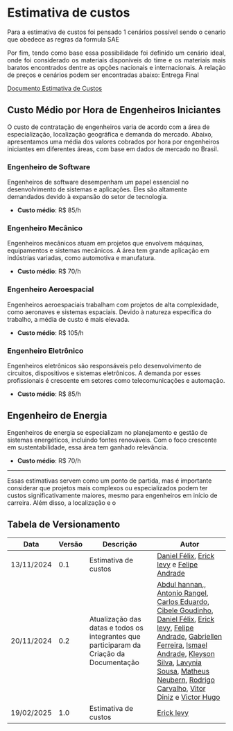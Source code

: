 # Estimativa de custos

<p style="text-align:justify;">
Para a estimativa de custos foi pensado 1 cenários possível sendo o cenario que obedece as regras da formula SAE
</p>




<p style="text-align:justify;">
Por fim, tendo como base essa possibilidade foi definido um cenário ideal, onde foi considerado os
materiais disponíveis do time e os materiais mais baratos encontrados dentre as opções nacionais
e internacionais. A relação de preços e cenários podem ser encontradas abaixo:
Entrega Final
</p>


[Documento Estimativa de Custos](../assets/Planilha%20de%20custos.pdf)





## Custo Médio por Hora de Engenheiros Iniciantes

O custo de contratação de engenheiros varia de acordo com a área de especialização, localização geográfica e demanda do mercado. Abaixo, apresentamos uma média dos valores cobrados por hora por engenheiros iniciantes em diferentes áreas, com base em dados de mercado no Brasil.

### Engenheiro de Software
Engenheiros de software desempenham um papel essencial no desenvolvimento de sistemas e aplicações. Eles são altamente demandados devido à expansão do setor de tecnologia.  
- **Custo médio**: R$ 85/h  

### Engenheiro Mecânico
Engenheiros mecânicos atuam em projetos que envolvem máquinas, equipamentos e sistemas mecânicos. A área tem grande aplicação em indústrias variadas, como automotiva e manufatura.  
- **Custo médio**: R$ 70/h  

### Engenheiro Aeroespacial
Engenheiros aeroespaciais trabalham com projetos de alta complexidade, como aeronaves e sistemas espaciais. Devido à natureza específica do trabalho, a média de custo é mais elevada.  
- **Custo médio**: R$ 105/h  

### Engenheiro Eletrônico
Engenheiros eletrônicos são responsáveis pelo desenvolvimento de circuitos, dispositivos e sistemas eletrônicos. A demanda por esses profissionais é crescente em setores como telecomunicações e automação.  
- **Custo médio**: R$ 85/h  

## Engenheiro de Energia
Engenheiros de energia se especializam no planejamento e gestão de sistemas energéticos, incluindo fontes renováveis. Com o foco crescente em sustentabilidade, essa área tem ganhado relevância.  
- **Custo médio**: R$ 70/h  

---

Essas estimativas servem como um ponto de partida, mas é importante considerar que projetos mais complexos ou especializados podem ter custos significativamente maiores, mesmo para engenheiros em início de carreira. Além disso, a localização e o

## Tabela de Versionamento

| Data | Versão| Descrição | Autor |   
|------|-------|-----------|-------|   
|13/11/2024|0.1|Estimativa de custos |  [Daniel Félix](https://gitlab.com/dands123), [Erick levy](https://gitlab.com/Ericklevy)  e [Felipe Andrade](https://gitlab.com/Felipe_Andrade) |   
|20/11/2024|0.2| Atualização das datas e todos os integrantes que participaram da Criação da Documentação| [Abdul hannan](https://gitlab.com/hannanhunny01),,  [Antonio Rangel](https://gitlab.com/antonio.rangel.02), [Carlos Eduardo](https://gitlab.com/a.cadu), [Cibele Goudinho](https://gitlab.com/CibeleG), [Daniel Félix](https://gitlab.com/dands123), [Erick levy](https://gitlab.com/Ericklevy), [Felipe Andrade](https://gitlab.com/Felipe_Andrade), [Gabriellen Ferreira](https://gitlab.com/Gabriellen8), [Ismael Andrade](https://gitlab.com/IsmaelAndrade), [Kleyson Silva](https://gitlab.com/KleysonNacarat), [Lavynia Sousa](https://gitlab.com/Lavynia), [Matheus Neubern](https://gitlab.com/Neubern), [Rodrigo Carvalho](https://gitlab.com/RocSantos), [Vitor Diniz](https://gitlab.com/vitordiniz25) e [Victor Hugo](https://gitlab.com/vhugofreire5)  |
|19/02/2025|1.0|Estimativa de custos |  [Erick levy](https://gitlab.com/Ericklevy)   |   

